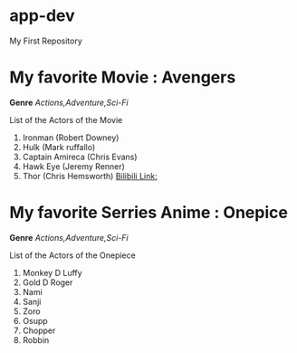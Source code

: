 # app-dev
My First Repository

# My favorite Movie : Avengers
**Genre**
*Actions,Adventure,Sci-Fi*

List of the Actors of the Movie

1. Ironman (Robert Downey)
2. Hulk (Mark ruffallo)
3. Captain Amireca (Chris Evans)
4. Hawk Eye (Jeremy Renner)
5. Thor (Chris Hemsworth)
[Bilibili Link: ](https://www.bilibili.tv/en/video/4786815503569408?bstar_from=bstar-web.homepage.recommend.all)

# My favorite Serries Anime : Onepice
**Genre**
*Actions,Adventure,Sci-Fi*

List of the Actors of the Onepiece
1. Monkey D Luffy
2. Gold D Roger
3. Nami
4. Sanji
5. Zoro
6. Osupp
7. Chopper
8. Robbin
   

